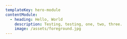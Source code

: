 ```yaml
---
templateKey: hero-module
contentModule:
  - heading: Hello, World
    description: Testing, testing, one, two, three.
    image: /assets/foreground.jpg
---
```


